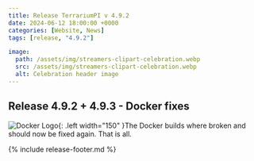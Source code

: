 ```yaml
---
title: Release TerrariumPI v 4.9.2
date: 2024-06-12 18:00:00 +0000
categories: [Website, News]
tags: [release, "4.9.2"]

image:
  path: /assets/img/streamers-clipart-celebration.webp
  src: /assets/img/streamers-clipart-celebration.webp
  alt: Celebration header image
---
```


## Release 4.9.2 + 4.9.3 - Docker fixes

![Docker Logo](/assets/img/DockerLogo.webp){: .left width="150" }The Docker builds where broken and should now be fixed again. That is all.

{% include release-footer.md %}
